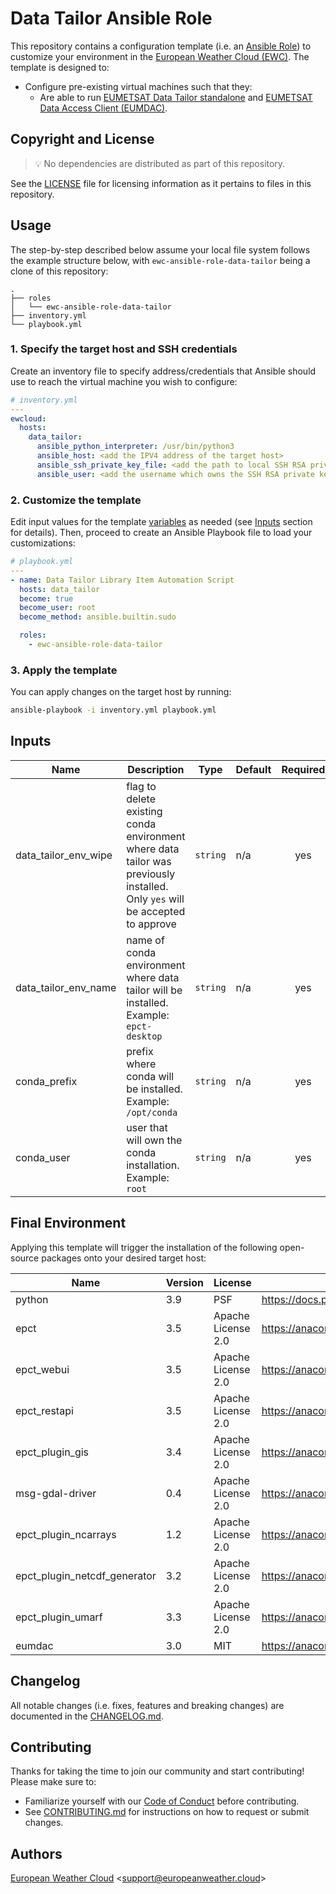 # Data Tailor Ansible Role

This repository contains a configuration template 
(i.e. an [Ansible Role](https://docs.ansible.com/ansible/latest/playbook_guide/playbooks_reuse_roles.html)) 
to customize your environment in the
[European Weather Cloud (EWC)](https://europeanweather.cloud/).
The template is designed to:
* Configure pre-existing virtual machines such that they:
  * Are able to run [EUMETSAT Data Tailor standalone](https://user.eumetsat.int/resources/user-guides/data-tailor-standalone-guide) and [EUMETSAT Data Access
  Client (EUMDAC)](https://pypi.org/project/eumdac/).


## Copyright and License
>💡 No dependencies are distributed as part of this repository.

See the [LICENSE](./LICENSE) file for licensing information as it pertains to
files in this repository.

## Usage

The step-by-step described below assume your local file system follows the 
example structure below, with `ewc-ansible-role-data-tailor` being a clone of this
repository:
```
.
├── roles
│   └── ewc-ansible-role-data-tailor
├── inventory.yml
└── playbook.yml
```

### 1. Specify the target host and SSH credentials
Create an inventory file to specify address/credentials that Ansible should use
to reach the virtual machine you wish to configure:
```yaml
# inventory.yml
---
ewcloud:
  hosts:
    data_tailor:
      ansible_python_interpreter: /usr/bin/python3
      ansible_host: <add the IPV4 address of the target host>
      ansible_ssh_private_key_file: <add the path to local SSH RSA private key file>
      ansible_user: <add the username which owns the SSH RSA private key >
```
### 2. Customize the template

Edit input values for the template [variables](./vars/main.yml) as needed (see
[Inputs](#inputs) section for details).
Then, proceed to create an Ansible Playbook file to load your customizations: 

```yaml
# playbook.yml
---
- name: Data Tailor Library Item Automation Script 
  hosts: data_tailor
  become: true
  become_user: root
  become_method: ansible.builtin.sudo

  roles:
    - ewc-ansible-role-data-tailor
```

### 3. Apply the template

You can apply changes on the target host by running:
```bash
ansible-playbook -i inventory.yml playbook.yml
```

## Inputs

| Name | Description | Type | Default | Required |
|------|-------------|------|---------|:--------:|
| data_tailor_env_wipe | flag to delete existing conda environment where data tailor was previously installed. Only `yes` will be accepted to approve | `string` | n/a | yes |
| data_tailor_env_name | name of conda environment where data tailor will be installed. Example: `epct-desktop` | `string` | n/a | yes |
| conda_prefix | prefix where conda will be installed. Example: `/opt/conda` | `string` | n/a | yes |
| conda_user | user that will own the conda installation. Example: `root` | `string` | n/a | yes |

## Final Environment

Applying this template will trigger the installation of the following 
open-source packages onto your desired target host:

| Name | Version | License | Package Info |
|------|---------|---------|--------------|
| python | 3.9 | PSF | https://docs.python.org/3/license.html |
| epct | 3.5 | Apache License 2.0  | https://anaconda.org/eumetsat/epct |
| epct_webui | 3.5 | Apache License 2.0  | https://anaconda.org/eumetsat/epct_webui |
| epct_restapi | 3.5 | Apache License 2.0  | https://anaconda.org/eumetsat/epct_restapi |
| epct_plugin_gis | 3.4 | Apache License 2.0  | https://anaconda.org/eumetsat/epct_plugin_gis |
| msg-gdal-driver | 0.4 | Apache License 2.0  | https://anaconda.org/eumetsat/msg-gdal-driver |
| epct_plugin_ncarrays | 1.2 | Apache License 2.0  | https://anaconda.org/eumetsat/epct_plugin_ncarrays |
| epct_plugin_netcdf_generator | 3.2 | Apache License 2.0  | https://anaconda.org/eumetsat/epct_plugin_netcdf_generator |
| epct_plugin_umarf | 3.3 | Apache License 2.0  | https://anaconda.org/eumetsat/epct_plugin_umarf |
| eumdac | 3.0 | MIT | https://anaconda.org/eumetsat/eumdac |

## Changelog
All notable changes (i.e. fixes, features and breaking changes) are documented 
in the [CHANGELOG.md](./CHANGELOG.md).

## Contributing

Thanks for taking the time to join our community and start contributing!
Please make sure to:
* Familiarize yourself with our [Code of Conduct](./CODE_OF_CONDUCT.md) before 
contributing.
* See [CONTRIBUTING.md](./CONTRIBUTING.md) for instructions on how to request 
or submit changes.

## Authors

[European Weather Cloud](http://support.europeanweather.cloud/) 
<[support@europeanweather.cloud](mailto:support@europeanweather.cloud)>
